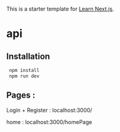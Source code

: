 This is a starter template for [Learn Next.js](https://nextjs.org/learn).

# api

## Installation

```bash
 npm install
 npm run dev
```

 
## Pages : 

Login + Register : localhost:3000/

home : localhost:3000/homePage
